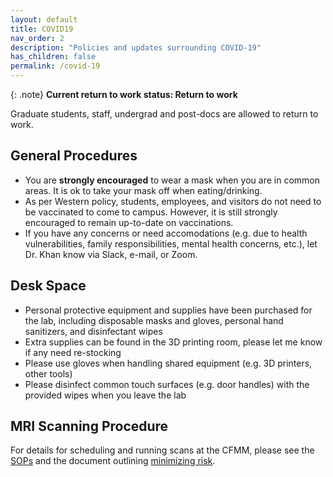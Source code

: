 ```yaml
---
layout: default
title: COVID19
nav_order: 2
description: "Policies and updates surrounding COVID-19"
has_children: false
permalink: /covid-19
---
```


{: .note}
**Current return to work status: Return to work**

Graduate students, staff, undergrad and post-docs are allowed to return to work. 

## General Procedures
* You are **strongly encouraged** to wear a mask when you are in common areas. 
It is ok to take your mask off when eating/drinking.
* As per Western policy, students, employees, and visitors do not need to be
vaccinated to come to campus. However, it is still strongly encouraged to
remain up-to-date on vaccinations.
* If you have any concerns or need accomodations (e.g. due to health 
vulnerabilities, family responsibilities, mental health concerns, etc.), let
Dr. Khan know via Slack, e-mail, or Zoom.

## Desk Space
* Personal protective equipment and supplies have been purchased for the lab, 
including disposable masks and gloves, personal hand sanitizers, and 
disinfectant wipes
* Extra supplies can be found in the 3D printing room, please let me know if 
any need re-stocking
* Please use gloves when handling shared equipment (e.g. 3D printers, other 
tools)
* Please disinfect common touch surfaces (e.g. door handles) with the provided 
wipes when you leave the lab

## MRI Scanning Procedure
For details for scheduling and running scans at the CFMM, please see the
[SOPs] and the document outlining [minimizing risk].

[SOPs]: https://cfmm.uwo.ca/resources/sops.html
[minimizing risk]: https://cfmm.uwo.ca/resources/sof_pdf/MinimizingRiskCOVID19.pdf